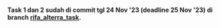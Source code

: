 #### Task 1 dan 2 sudah di commit tgl 24 Nov '23 (deadline 25 Nov '23) di branch [rifa_alterra_task](https://github.com/ALTA-DE-MRifa-08121997/airflow-data/tree/rifa_alterra_task).
